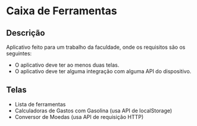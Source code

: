 # Caixa de Ferramentas

## Descrição
Aplicativo feito para um trabalho da faculdade, onde os requisitos são os seguintes:
- O aplicativo deve ter ao menos duas telas.
- O aplicativo deve ter alguma integração com alguma API do dispositivo.

## Telas
- Lista de ferramentas
- Calculadoras de Gastos com Gasolina (usa API de localStorage)
- Conversor de Moedas (usa API de requisição HTTP)
